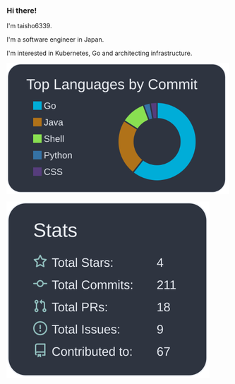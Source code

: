 ### Hi there!

I'm taisho6339.

I'm a software engineer in Japan.

I'm interested in Kubernetes, Go and architecting infrastructure.

![](https://raw.githubusercontent.com/taisho6339/taisho6339/main/profile-summary-card-output/nord_dark/2-most-commit-language.svg)

![](https://raw.githubusercontent.com/taisho6339/taisho6339/main/profile-summary-card-output/nord_dark/3-stats.svg)

